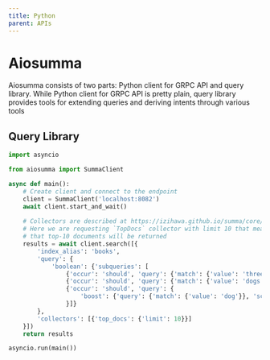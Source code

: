 ```yaml
---
title: Python
parent: APIs
---
```


# Aiosumma
Aiosumma consists of two parts: Python client for GRPC API and query library. While Python client for GRPC API
is pretty plain, query library provides tools for extending queries and deriving intents through various tools

## Query Library
```python
import asyncio

from aiosumma import SummaClient

async def main():
    # Create client and connect to the endpoint
    client = SummaClient('localhost:8082')
    await client.start_and_wait()
    
    # Collectors are described at https://izihawa.github.io/summa/core/collectors
    # Here we are requesting `TopDocs` collector with limit 10 that means 
    # that top-10 documents will be returned
    results = await client.search([{
        'index_alias': 'books',
        'query': {
            'boolean': {'subqueries': [
                {'occur': 'should', 'query': {'match': {'value': 'three'}}},
                {'occur': 'should', 'query': {'match': {'value': 'dogs'}}},
                {'occur': 'should', 'query': {
                    'boost': {'query': {'match': {'value': 'dog'}}, 'score': '0.65'}}
                }]}
        },
        'collectors': [{'top_docs': {'limit': 10}}]
    }])
    return results

asyncio.run(main())
```
